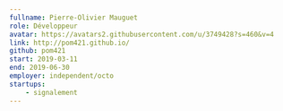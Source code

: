 ```yaml
---
fullname: Pierre-Olivier Mauguet
role: Développeur
avatar: https://avatars2.githubusercontent.com/u/3749428?s=460&v=4
link: http://pom421.github.io/
github: pom421
start: 2019-03-11 
end: 2019-06-30
employer: independent/octo
startups: 
    - signalement
---
```

